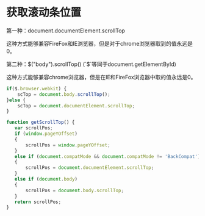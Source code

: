 # 获取滚动条位置

第一种：document.documentElement.scrollTop

这种方式能够兼容FireFox和IE浏览器，但是对于chrome浏览器取到的值永远是0。

第二种：$("body").scrollTop() (`$`等同于document.getElementById)

这种方式能够兼容chrome浏览器，但是在IE和FireFox浏览器中取的值永远是0。

```JavaScript
if($.browser.webkit) {
    scTop = document.body.scrollTop();
}else {
    scTop = document.documentElement.scrollTop;
}
```


```js
function getScrollTop() {
   var scrollPos;
   if (window.pageYOffset)
   {
       scrollPos = window.pageYOffset;
   }
   else if (document.compatMode && document.compatMode != 'BackCompat')
   {
       scrollPos = document.documentElement.scrollTop;
   }
   else if (document.body)
   {
       scrollPos = document.body.scrollTop;
   }
   return scrollPos;
}
```